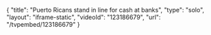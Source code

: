 {
    "title": "Puerto Ricans stand in line for cash at banks",
    "type": "solo",
    "layout": "iframe-static",
    "videoId": "123186679",
    "url": "\/tvpembed\/123186679"
}